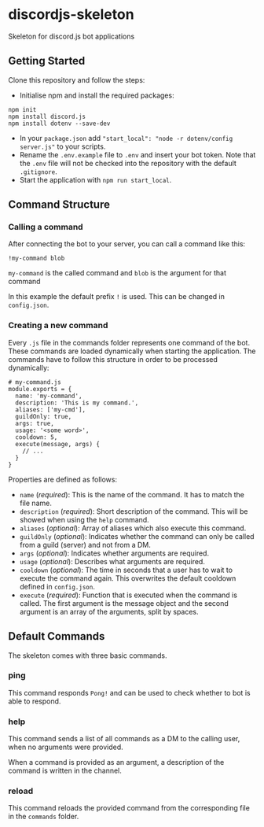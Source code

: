 # discordjs-skeleton
Skeleton for discord.js bot applications

## Getting Started

Clone this repository and follow the steps:
* Initialise npm and install the required packages:
```
npm init
npm install discord.js
npm install dotenv --save-dev
```
* In your `package.json` add `"start_local": "node -r dotenv/config server.js"` to your scripts.
* Rename the `.env.example` file to `.env` and insert your bot token.
  Note that the `.env` file will not be checked into the repository with the default `.gitignore`.
* Start the application with `npm run start_local`.


## Command Structure

### Calling a command

After connecting the bot to your server, you can call a command like this:

```
!my-command blob

```
`my-command` is the called command and `blob` is the argument for that command

In this example the default prefix `!` is used. This can be changed in `config.json`.

### Creating a new command

Every `.js` file in the commands folder represents one command of the bot.
These commands are loaded dynamically when starting the application.
The commands have to follow this structure in order to be processed dynamically:
```
# my-command.js
module.exports = {
  name: 'my-command',
  description: 'This is my command.',
  aliases: ['my-cmd'],
  guildOnly: true,
  args: true,
  usage: '<some word>',
  cooldown: 5,
  execute(message, args) {
    // ...
  }
}
```
Properties are defined as follows:
* `name` (*required*): This is the name of the command. It has to match the file name.
* `description` (*required*): Short description of the command. This will be showed when using the `help` command.
* `aliases` (*optional*): Array of aliases which also execute this command.
* `guildOnly` (*optional*): Indicates whether the command can only be called from a guild (server) and not from a DM.
* `args` (*optional*): Indicates whether arguments are required.
* `usage` (*optional*): Describes what arguments are required.
* `cooldown` (*optional*): The time in seconds that a user has to wait to execute the command again.
  This overwrites the default cooldown defined in `config.json`.
* `execute` (*required*): Function that is executed when the command is called. The first argument is the message object
  and the second argument is an array of the arguments, split by spaces.
  
## Default Commands

The skeleton comes with three basic commands.

### ping

This command responds `Pong!` and can be used to check whether to bot is able to respond.

### help

This command sends a list of all commands as a DM to the calling user, when no arguments were provided.

When a command is provided as an argument, a description of the command is written in the channel.

### reload

This command reloads the provided command from the corresponding file in the `commands` folder.
